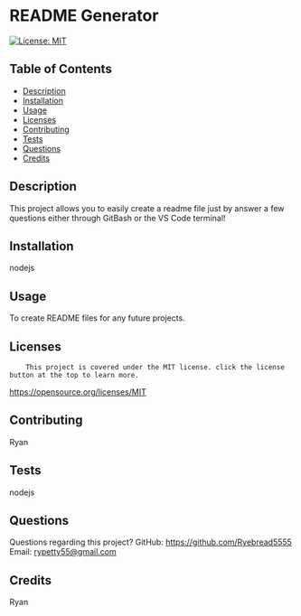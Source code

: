 # README Generator

[![License: MIT](https://img.shields.io/badge/License-MIT-yellow.svg)](https://opensource.org/licenses/MIT)

  ## Table of Contents
  * [Description](#description)
  * [Installation](#installation)
  * [Usage](#usage)
  * [Licenses](#license)
  * [Contributing](#contributing)
  * [Tests](#tests)
  * [Questions](#questions)
  * [Credits](#credits)

  ## Description
  This project allows you to easily create a readme file just by answer a few questions either through GitBash or the VS Code terminal!

  ## Installation
  nodejs

  ## Usage
  To create README files for any future projects.

  ## Licenses
        This project is covered under the MIT license. click the license button at the top to learn more.

  https://opensource.org/licenses/MIT

  ## Contributing
  Ryan

  ## Tests
  nodejs

  ## Questions
  Questions regarding this project?
  GitHub: https://github.com/Ryebread5555
  Email: rypetty55@gmail.com

  ## Credits
  Ryan
